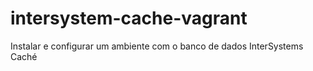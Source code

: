 # intersystem-cache-vagrant
Instalar e configurar um ambiente com o banco de dados InterSystems Caché
